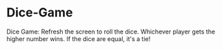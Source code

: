 # Dice-Game
Dice Game: Refresh the screen to roll the dice. Whichever player gets the higher number wins. If the dice are equal, it's a tie! 
